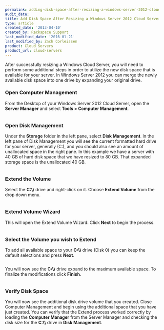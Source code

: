 ```yaml
---
permalink: adding-disk-space-after-resizing-a-windows-server-2012-cloud-server/
audit_date:
title: Add Disk Space After Resizing a Windows Server 2012 Cloud Server
type: article
created_date: '2013-04-10'
created_by: Rackspace Support
last_modified_date: '2016-01-21'
last_modified_by: Zach Corleissen
product: Cloud Servers
product_url: cloud-servers
---
```


After successfully resizing a Windows Cloud Server, you will need to perform
some additional steps in order to utilize the new disk space that is
available for your server. In Windows Server 2012 you can merge the
newly available disk space into one drive by expanding your original
drive.

### Open Computer Management

From the Desktop of your Windows Server 2012 Cloud Server, open
the **Server Manager** and select **Tools > Computer
Management**.

<img src="{% asset_path cloud-servers/adding-disk-space-after-resizing-a-windows-server-2012-cloud-server/tools_computer_manager.png %}" alt="" />

### Open Disk Management

Under the **Storage** folder in the left pane, select **Disk
Management**. In the left pane of Disk Management you will see the
current formatted hard drive for your server, generally (C:), and you
should also see an amount of unallocated space in the right pane. In
this example we have a server with 40 GB of hard disk space that we have
resized to 80 GB. That expanded storage space is the unallocated 40 GB.

<img src="{% asset_path cloud-servers/adding-disk-space-after-resizing-a-windows-server-2012-cloud-server/disk_managment.png %}" alt="" />

### Extend the Volume

Select the **C:&#92;&#92;** drive and right-click on it.  Choose **Extend
Volume** from the drop down menu.

<img src="{% asset_path cloud-servers/adding-disk-space-after-resizing-a-windows-server-2012-cloud-server/extend_volume.png %}" alt="" />

### Extend Volume Wizard

This will open the Extend Volume Wizard. Click **Next** to begin the
process.

<img src="{% asset_path cloud-servers/adding-disk-space-after-resizing-a-windows-server-2012-cloud-server/extend_1.png %}" alt="" />

### Select the Volume you wish to Extend

To add all available space to your **C:&#92;&#92;** drive (Disk 0) you can keep
the default selections and press **Next**.

<img src="{% asset_path cloud-servers/adding-disk-space-after-resizing-a-windows-server-2012-cloud-server/extend_2.png %}" alt="" />

You will now see the **C:&#92;&#92;** drive expand to the maximum available space.
To finalize the modifications click **Finish**.

<img src="{% asset_path cloud-servers/adding-disk-space-after-resizing-a-windows-server-2012-cloud-server/extend_3.png %}" alt="" />

### Verify Disk Space

You will now see the additional disk drive volume that you created. Close Computer Management and begin using the additional space that you
have just created. You can verify that the Extend process worked
correctly by loading the **Computer Manager** from the Server
Manager and checking the disk size for the **C:&#92;&#92;** drive in **Disk
Management**.

<img src="{% asset_path cloud-servers/adding-disk-space-after-resizing-a-windows-server-2012-cloud-server/verify.png %}" alt="" />
